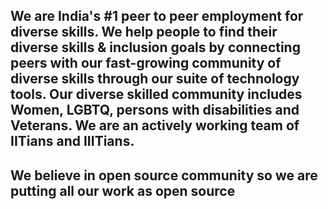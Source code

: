 ## We are India's #1 peer to peer employment for diverse skills. We help people to find their diverse skills & inclusion goals by connecting peers with our fast-growing community of diverse skills through our suite of technology tools. Our diverse skilled community includes Women, LGBTQ, persons with disabilities and Veterans. We are an actively working team of IITians and IIITians.
## We believe in open source community so we are putting all our work as open source
